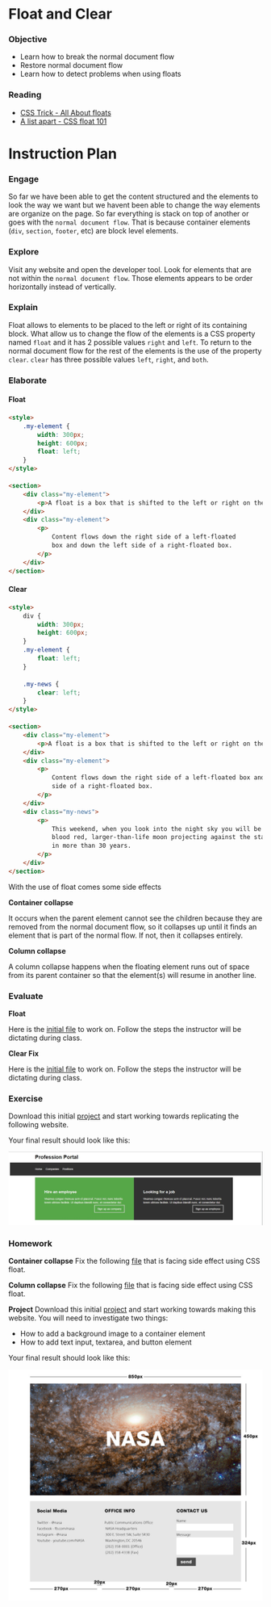 # Float and Clear

### Objective

* Learn how to break the normal document flow
* Restore normal document flow
* Learn how to detect problems when using floats

### Reading
* [CSS Trick - All About floats](https://css-tricks.com/all-about-floats/)
* [A list apart - CSS float 101](http://alistapart.com/article/css-floats-101)

# Instruction Plan

### Engage

So far we have been able to get the content structured and the elements to look the way we want but we havent been able to change the way elements are organize on the page. So far everything is stack on top of another or goes with the `normal document flow`. That is because container elements (`div`, `section`, `footer`, etc) are block level elements.

### Explore

Visit any website and open the developer tool. Look for elements that are not within the `normal document flow`. Those elements appears to be order horizontally instead of vertically.

### Explain

Float allows to elements to be placed to the left or right of its containing block. What allow us to change the flow of the elements is a CSS property named `float` and it has 2 possible values `right` and `left`. To return to the normal document flow for the rest of the elements is the use of the property `clear`. `clear` has three possible values `left`, `right`, and `both`.

### Elaborate

#### Float

```html
<style>
    .my-element {
        width: 300px;
        height: 600px;
        float: left;
    }
</style>

<section>
    <div class="my-element">
        <p>A float is a box that is shifted to the left or right on the current line.</p>
    </div>
    <div class="my-element">
        <p>
            Content flows down the right side of a left-floated 
            box and down the left side of a right-floated box.
        </p>
    </div>
</section>
```

#### Clear

```html
<style>
    div {
        width: 300px;
        height: 600px;
    }
    .my-element {
        float: left;
    }
    
    .my-news {
        clear: left;
    }
</style>

<section>
    <div class="my-element">
        <p>A float is a box that is shifted to the left or right on the current line.</p>
    </div>
    <div class="my-element">
        <p>
            Content flows down the right side of a left-floated box and down the left
            side of a right-floated box.
        </p>
    </div>
    <div class="my-news">
        <p>
            This weekend, when you look into the night sky you will be able to see a 
            blood red, larger-than-life moon projecting against the stars; the first 
            in more than 30 years.
        </p>
    </div>
</section>
```

With the use of float comes some side effects

**Container collapse**

It occurs when the parent element cannot see the children because they are removed from the normal document flow, so it collapses up until it finds an element that is part of the normal flow. If not, then it collapses entirely.

**Column collapse**

A column collapse happens when the floating element runs out of space from its parent container so that the element(s) will resume in another line.

### Evaluate

**Float**

Here is the [initial file](../exercises/05/evaluate.html) to work on.
Follow the steps the instructor will be dictating during class.

**Clear Fix**

Here is the [initial file](../exercises/05/evaluate-2.html) to work on.
Follow the steps the instructor will be dictating during class.

### Exercise

Download this initial [project](../exercises/05/exercise.zip) and start working towards replicating the following website.

Your final result should look like this:

![Exercise Day 05](../images/exercise-05.jpg)

### Homework

**Container collapse**
Fix the following [file](../exercises/05/container-collapse.html) that is facing side effect using CSS float.

**Column collapse**
Fix the following [file](../exercises/05/column-collapse.html) that is facing side effect using CSS float.

**Project**
Download this initial [project](../exercises/05/homework.zip) and start working towards making this website.
You will need to investigate two things:
* How to add a background image to a container element
* How to add text input, textarea, and button element

Your final result should look like this:

![Homework NASA](../images/homework-day-5.jpg)
